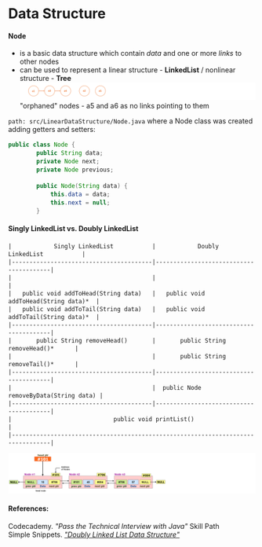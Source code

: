 # Data Structure

#### Node
- is a basic data structure which contain _data_ and one or more _links_ to other nodes
- can be used to represent a linear structure - **LinkedList** / nonlinear structure - **Tree**  
![alt-фото](https://github.com/e-terven/data_structure/blob/8d5cfef41134791fcdde8b48ea43bc5fad27dc51/images/Screenshot%202023-07-22%20at%2017.18.39.png)  
"orphaned" nodes - a5 and a6 as no links pointing to them

` path: src/LinearDataStructure/Node.java ` where a Node class was created adding getters and setters:
```java
public class Node {
        public String data;
        private Node next;
        private Node previous;

        public Node(String data) {
            this.data = data;
            this.next = null;
        }
```

  

#### Singly LinkedList vs. Doubly LinkedList

```no-highlight
|            Singly LinkedList           |            Doubly LinkedList           | 
|----------------------------------------|----------------------------------------| 
|                                        |                                        |
|   public void addToHead(String data)   |   public void addToHead(String data)*  |   
|   public void addToTail(String data)   |   public void addToTail(String data)*  |
|----------------------------------------|----------------------------------------|
|       public String removeHead()       |       public String removeHead()*      |
|                                        |       public String removeTail()*      |
|----------------------------------------|----------------------------------------| 
|                                        |  public Node removeByData(String data) |
|----------------------------------------|----------------------------------------|
|                             public void printList()                             |
|---------------------------------------------------------------------------------|
```
![alt-image](https://github.com/e-terven/data_structure/blob/7ceab5b7d1f72099725caf9d0bbc2b55bc9b365c/images/Screenshot%202023-07-22%20at%2021.04.23.png)  


#### References:  
Codecademy. _"Pass the Technical Interview with Java"_ Skill Path      
Simple Snippets. _["Doubly Linked List Data Structure"](https://simplesnippets.tech/doubly-linked-list-data-structure-all-operations-c-program-to-implement-doubly-linked-list/)_



